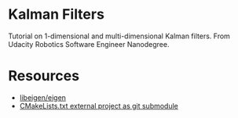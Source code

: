 # Kalman Filters

Tutorial on 1-dimensional and multi-dimensional Kalman filters. From Udacity Robotics Software Engineer Nanodegree.

# Resources

- [libeigen/eigen](https://gitlab.com/libeigen/eigen)
- [CMakeLists.txt external project as git submodule](http://diracprogram.org/doc/release-18/programmers/external_projects.html)
